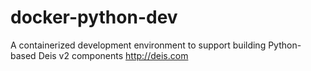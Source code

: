 # docker-python-dev

A containerized development environment to support building Python-based Deis v2 components http://deis.com 
